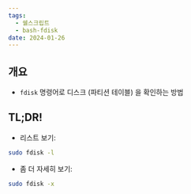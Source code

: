 ```yaml
---
tags:
  - 쉘스크립트
  - bash-fdisk
date: 2024-01-26
---
```

## 개요

- `fdisk` 명령어로 디스크 (파티션 테이블) 을 확인하는 방법

## TL;DR!

- 리스트 보기:

```bash
sudo fdisk -l
```

- 좀 더 자세히 보기:

```bash
sudo fdisk -x
```